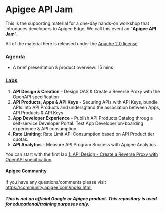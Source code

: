 # Apigee API Jam
This is the supporting material for a one-day hands-on workshop that introduces developers to Apigee Edge. We call this event an "**Apigee API Jam**".

All of the material here is released under the [Apache 2.0 license](./LICENSE.md)

### Agenda
* A brief presentation & product overview: 15 mins

### [Labs](./Labs/Core) 
1. **API Design & Creation** - Design OAS & Create a Reverse Proxy with the OpenAPI specification
2. **API Products, Apps & API Keys** - Securing APIs with API Keys, bundle APIs into API Products and undersgtand the association between Apps, API Products & API Keys
3. **App Developer Experience** - Publish API Products Catalog throug a self-service Developer Portal. Test App Developer on-boarding experience & API consumption.
4. **Rate Limiting**: Rate Limit API Consumption based on API Product tier quotas.
5. **API Analytics** - Measure API Program Success with Apigee Analytics

You can start with the first lab [1. API Design - Create a Reverse Proxy with OpenAPI specification](https://github.com/aliceinapiland/apijam/tree/master/Module-1/Labs/Lab%201%20API%20Design%20-%20Create%20a%20Reverse%20Proxy%20with%20OpenAPI%20specification)

#### Apigee Community 
If you have any questions/comments please visit https://community.apigee.com/index.html

##### This is not an official Google or Apigee product. This repository is used for educational/training purposes only.
